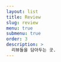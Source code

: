 ```yaml
---
layout: list
title: Review
slug: review
menu: true
submenu: true
order: 3
description: >
  리뷰들을 담아두는 곳.
---
```

